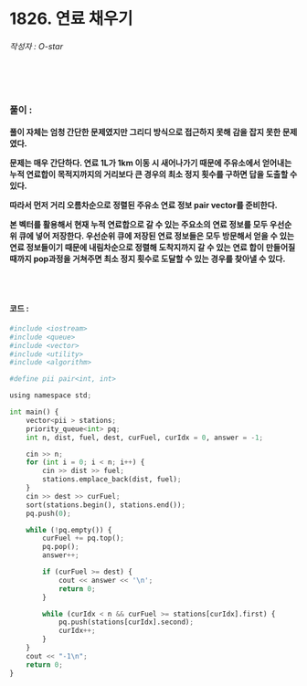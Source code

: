 # 1826. 연료 채우기

###### 작성자 : O-star

<br/>

<br/>

### 풀이 : 

**풀이 자체는 엄청 간단한 문제였지만 그리디 방식으로 접근하지 못해 감을 잡지 못한 문제였다.**

**문제는 매우 간단하다. 연료 1L가 1km 이동 시 새어나가기 때문에 주유소에서 얻어내는 누적 연료합이 목적지까지의 거리보다 큰 경우의 최소 정지 횟수를 구하면 답을 도출할 수 있다.**

**따라서 먼저 거리 오름차순으로 정렬된 주유소 연료 정보 pair vector를 준비한다.**

**본 벡터를 활용해서 현재 누적 연료합으로 갈 수 있는 주요소의 연료 정보를 모두 우선순위 큐에 넣어 저장한다. 우선순위 큐에 저장된 연료 정보들은 모두 방문해서 얻을 수 있는 연료 정보들이기 때문에 내림차순으로 정렬해 도착지까지 갈 수 있는 연료 합이 만들어질 때까지 pop과정을 거쳐주면 최소 정지 횟수로 도달할 수 있는 경우를 찾아낼 수 있다.**

<br/>

<br/>

#### 코드 : 

```python
#include <iostream>
#include <queue>
#include <vector>
#include <utility>
#include <algorithm>

#define pii pair<int, int>

using namespace std;

int main() {
    vector<pii > stations;
    priority_queue<int> pq;
    int n, dist, fuel, dest, curFuel, curIdx = 0, answer = -1;

    cin >> n;
    for (int i = 0; i < n; i++) {
        cin >> dist >> fuel;
        stations.emplace_back(dist, fuel);
    }
    cin >> dest >> curFuel;
    sort(stations.begin(), stations.end());
    pq.push(0);

    while (!pq.empty()) {
        curFuel += pq.top();
        pq.pop();
        answer++;

        if (curFuel >= dest) {
            cout << answer << '\n';
            return 0;
        }

        while (curIdx < n && curFuel >= stations[curIdx].first) {
            pq.push(stations[curIdx].second);
            curIdx++;
        }
    }
    cout << "-1\n";
    return 0;
}
```

